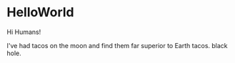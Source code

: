 # HelloWorld

Hi Humans!

I've had tacos on the moon and find them far superior to Earth tacos.
black hole.
